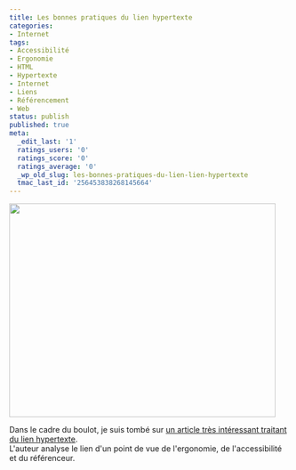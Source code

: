 ```yaml
---
title: Les bonnes pratiques du lien hypertexte
categories:
- Internet
tags:
- Accessibilité
- Ergonomie
- HTML
- Hypertexte
- Internet
- Liens
- Référencement
- Web
status: publish
published: true
meta:
  _edit_last: '1'
  ratings_users: '0'
  ratings_score: '0'
  ratings_average: '0'
  _wp_old_slug: les-bonnes-pratiques-du-lien-lien-hypertexte
  tmac_last_id: '256453838268145664'
---
```

<p><img class="alignnone size-full wp-image-2328" title="Cliquez-ici" src="https://dlgjp9x71cipk.cloudfront.net/2010/07/cliquez-ici.gif" alt="" width="479" height="384" /></p>
<p>Dans le cadre du boulot, je suis tombé sur <a title="Article traitant du lien hypertexte" href="https://www.my.epokhe.com/2008/11/04/bonnes-pratiques-liens-hypertextes/">un article très intéressant traitant du lien hypertexte</a>.<br />
L'auteur analyse le lien d'un point de vue de l'ergonomie, de l'accessibilité et du référenceur.</p>
